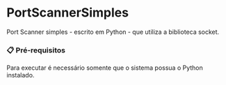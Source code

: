 # PortScannerSimples
Port Scanner simples - escrito em Python - que utiliza a biblioteca socket.

### 📋 Pré-requisitos
Para executar é necessário somente que o sistema possua o Python instalado.
